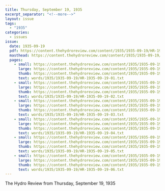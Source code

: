 ```yaml
---
title: Thursday, September 19, 1935
excerpt_separator: "<!--more-->"
layout: issue
tags:
  - "1935"
categories:
  - issues
issue:
  date: 1935-09-19
  pdf: https://content.thehydroreview.com/content/1935/1935-09-19/HR-1935-09-19.pdf
  masthead: https://content.thehydroreview.com/content/1935/1935-09-19/masthead/HR-1935-09-19.jpg
  pages:
    - small: https://content.thehydroreview.com/content/1935/1935-09-19/small/HR-1935-09-19-01.jpg
      large: https://content.thehydroreview.com/content/1935/1935-09-19/large/HR-1935-09-19-01.jpg
      thumb: https://content.thehydroreview.com/content/1935/1935-09-19/thumbnails/HR-1935-09-19-01.jpg
      text: words/1935/1935-09-19/HR-1935-09-19-01.txt
    - small: https://content.thehydroreview.com/content/1935/1935-09-19/small/HR-1935-09-19-02.jpg
      large: https://content.thehydroreview.com/content/1935/1935-09-19/large/HR-1935-09-19-02.jpg
      thumb: https://content.thehydroreview.com/content/1935/1935-09-19/thumbnails/HR-1935-09-19-02.jpg
      text: words/1935/1935-09-19/HR-1935-09-19-02.txt
    - small: https://content.thehydroreview.com/content/1935/1935-09-19/small/HR-1935-09-19-03.jpg
      large: https://content.thehydroreview.com/content/1935/1935-09-19/large/HR-1935-09-19-03.jpg
      thumb: https://content.thehydroreview.com/content/1935/1935-09-19/thumbnails/HR-1935-09-19-03.jpg
      text: words/1935/1935-09-19/HR-1935-09-19-03.txt
    - small: https://content.thehydroreview.com/content/1935/1935-09-19/small/HR-1935-09-19-04.jpg
      large: https://content.thehydroreview.com/content/1935/1935-09-19/large/HR-1935-09-19-04.jpg
      thumb: https://content.thehydroreview.com/content/1935/1935-09-19/thumbnails/HR-1935-09-19-04.jpg
      text: words/1935/1935-09-19/HR-1935-09-19-04.txt
    - small: https://content.thehydroreview.com/content/1935/1935-09-19/small/HR-1935-09-19-05.jpg
      large: https://content.thehydroreview.com/content/1935/1935-09-19/large/HR-1935-09-19-05.jpg
      thumb: https://content.thehydroreview.com/content/1935/1935-09-19/thumbnails/HR-1935-09-19-05.jpg
      text: words/1935/1935-09-19/HR-1935-09-19-05.txt
    - small: https://content.thehydroreview.com/content/1935/1935-09-19/small/HR-1935-09-19-06.jpg
      large: https://content.thehydroreview.com/content/1935/1935-09-19/large/HR-1935-09-19-06.jpg
      thumb: https://content.thehydroreview.com/content/1935/1935-09-19/thumbnails/HR-1935-09-19-06.jpg
      text: words/1935/1935-09-19/HR-1935-09-19-06.txt
---
```


The Hydro Review from Thursday, September 19, 1935

<!--more-->

